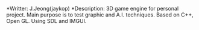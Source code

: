 *Writter: J.Jeong(jaykop)
*Description: 3D game engine for personal project. Main purpose is to test graphic and A.I. techniques. Based on C++, Open GL. Using SDL and IMGUI.